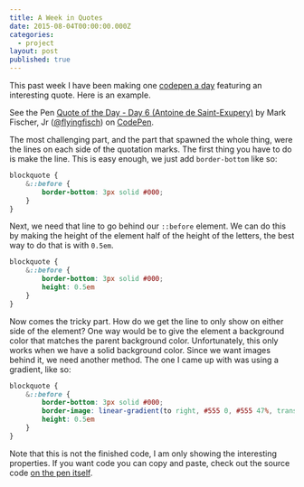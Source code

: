 ```yaml
---
title: A Week in Quotes
date: 2015-08-04T00:00:00.000Z
categories:
  - project
layout: post
published: true
---
```


This past week I have been making one [codepen a day](http://codepen.io/collection/ANqEdj/) featuring an interesting quote. Here is an example.

<p data-height="391" data-theme-id="6851" data-slug-hash="XbOmwQ" data-default-tab="result" data-user="flyingfisch" class='codepen'>See the Pen <a href='http://codepen.io/flyingfisch/pen/XbOmwQ/'>Quote of the Day - Day 6 (Antoine de Saint-Exupery)</a> by Mark Fischer, Jr (<a href='http://codepen.io/flyingfisch'>@flyingfisch</a>) on <a href='http://codepen.io'>CodePen</a>.</p>
<script async src="//assets.codepen.io/assets/embed/ei.js"></script>

The most challenging part, and the part that spawned the whole thing, were the lines on each side of the quotation marks. The first thing you have to do is make the line. This is easy enough, we just add `border-bottom` like so:

```scss
blockquote {
    &::before {
        border-bottom: 3px solid #000;
    }
}
```

Next, we need that line to go behind our `::before` element. We can do this by making the height of the element half of the height of the letters, the best way to do that is with `0.5em`.

```scss
blockquote {
    &::before {
        border-bottom: 3px solid #000;
        height: 0.5em
    }
}
```

Now comes the tricky part. How do we get the line to only show on either side of the element? One way would be to give the element a background color that matches the parent background color. Unfortunately, this only works when we have a solid background color. Since we want images behind it, we need another method. The one I came up with was using a gradient, like so:

```scss
blockquote {
    &::before {
        border-bottom: 3px solid #000;
        border-image: linear-gradient(to right, #555 0, #555 47%, transparent 47%, transparent 53%, #555 53%, #555 100%);
        height: 0.5em
    }
}
```

Note that this is not the finished code, I am only showing the interesting properties. If you want code you can copy and paste, check out the source code [on the pen itself](http://codepen.io/flyingfisch/pen/XbOmwQ?editors=010).
